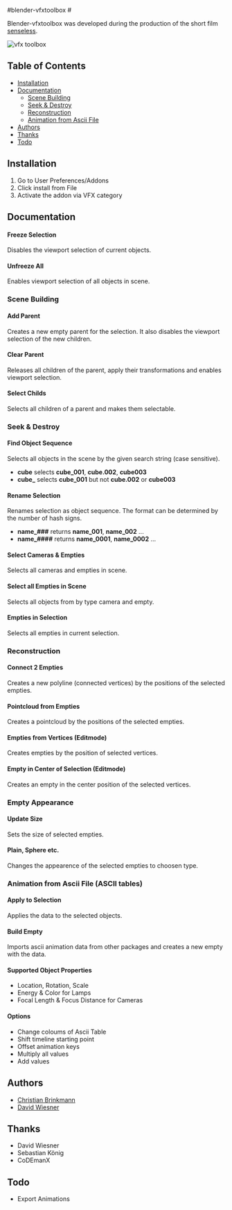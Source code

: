 #blender-vfxtoolbox #

Blender-vfxtoolbox was developed during the production of the short film [senseless](https://vimeo.com/76863099).

![vfx toolbox](http://zblur.de/github/vfxtoolbox/vfxtoolbox_151_ui-objectmode.jpg "vfxtoolbox 1.5.1 UI-Object Mode")

## Table of Contents ##
- [Installation](#installation)
- [Documentation](#documentation)
    - [Scene Building](#scene-building)
    - [Seek & Destroy](#seek--destroy)
    - [Reconstruction](#reconstruction)
    - [Animation from Ascii File](#animation-from-ascii-file-ascii-tables)
- [Authors](#authors)
- [Thanks](#thanks)
- [Todo](#todo)

## Installation ##

1. Go to User Preferences/Addons
1. Click install from File
1. Activate the addon via VFX category

## Documentation ##

#### Freeze Selection ####
Disables the viewport selection of current objects.

#### Unfreeze All ####
Enables viewport selection of all objects in scene.

### Scene Building ###

#### Add Parent ####
Creates a new empty parent for the selection. It also disables the viewport selection of the new children.

#### Clear Parent ####
Releases all children of the parent, apply their transformations and enables viewport selection.

#### Select Childs ####
Selects all children of a parent and makes them selectable.

### Seek & Destroy ###

#### Find Object Sequence ####
Selects all objects in the scene by the given search string (case sensitive).  
- **cube** selects **cube_001**, **cube.002**, **cube003**
- **cube_** selects **cube_001** but not **cube.002** or **cube003**

#### Rename Selection ####
Renames selection as object sequence. The format can be determined by the number of hash signs.
- **name_###** returns **name_001**, **name_002** ...  
- **name_####** returns **name_0001**, **name_0002** ...

#### Select Cameras & Empties ####
Selects all cameras and empties in scene.

#### Select all Empties in Scene ####
Selects all objects from by type camera and empty.

#### Empties in Selection ####
Selects all empties in current selection.

### Reconstruction ###

#### Connect 2 Empties ####
Creates a new polyline (connected vertices) by the positions of the selected empties.

#### Pointcloud from Empties ####
Creates a pointcloud by the positions of the selected empties.

#### Empties from Vertices (Editmode) ####
Creates empties by the position of selected vertices.

#### Empty in Center of Selection (Editmode) ####
Creates an empty in the center position of the selected vertices.

### Empty Appearance ###

#### Update Size ###
Sets the size of selected empties.

#### Plain, Sphere etc. ###
Changes the appearence of the selected empties to choosen type.

### Animation from Ascii File (ASCII tables) ###

#### Apply to Selection ####
Applies the data to the selected objects.

#### Build Empty ####
Imports ascii animation data from other packages and creates a new empty with the data.

#### Supported Object Properties ####
- Location, Rotation, Scale  
- Energy & Color for Lamps
- Focal Length & Focus Distance for Cameras

#### Options ####
- Change coloums of Ascii Table   
- Shift timeline starting point  
- Offset animation keys  
- Multiply all values  
- Add values  


## Authors ##

- [Christian Brinkmann](http://www.zblur.de)
- [David Wiesner](http://www.apphoria.com)

## Thanks ##

- David Wiesner
- Sebastian König
- CoDEmanX

## Todo ##

- Export Animations


